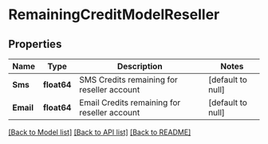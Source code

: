 # RemainingCreditModelReseller

## Properties
Name | Type | Description | Notes
------------ | ------------- | ------------- | -------------
**Sms** | **float64** | SMS Credits remaining for reseller account | [default to null]
**Email** | **float64** | Email Credits remaining for reseller account | [default to null]

[[Back to Model list]](../README.md#documentation-for-models) [[Back to API list]](../README.md#documentation-for-api-endpoints) [[Back to README]](../README.md)

